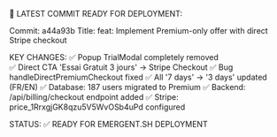 
🎯 LATEST COMMIT READY FOR DEPLOYMENT:

Commit: a44a93b
Title: feat: Implement Premium-only offer with direct Stripe checkout

KEY CHANGES:
✅ Popup TrialModal completely removed  
✅ Direct CTA 'Essai Gratuit 3 jours' → Stripe Checkout
✅ Bug handleDirectPremiumCheckout fixed
✅ All '7 days' → '3 days' updated (FR/EN)
✅ Database: 187 users migrated to Premium
✅ Backend: /api/billing/checkout endpoint added
✅ Stripe: price_1RrxgjGK8qzu5V5WvOSb4uPd configured

STATUS: ✅ READY FOR EMERGENT.SH DEPLOYMENT

